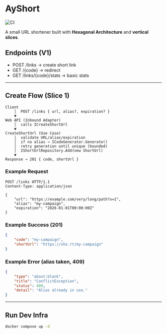 # AyShort

![CI](https://github.com/LaouadAyoub/AyShort/actions/workflows/ci.yml/badge.svg)

A small URL shortener built with **Hexagonal Architecture** and **vertical slices**.

## Endpoints (V1)
- POST /links → create short link
- GET /{code} → redirect
- GET /links/{code}/stats → basic stats

---

## Create Flow (Slice 1)

```text
Client
	│  POST /links { url, alias?, expiration? }
	▼
Web API (Inbound Adapter)
	│  calls ICreateShortUrl
	▼
CreateShortUrl (Use Case)
	│  validate URL/alias/expiration
	│  if no alias → ICodeGenerator.Generate()
	│  retry generation until unique (bounded)
	│  IShortUrlRepository.Add(new ShortUrl)
	▼
Response → 201 { code, shortUrl }
```

### Example Request
```http
POST /links HTTP/1.1
Content-Type: application/json

{
	"url": "https://example.com/very/long/path?x=1",
	"alias": "my-campaign",
	"expiration": "2026-01-01T00:00:00Z"
}
```

### Example Success (201)
```json
{
	"code": "my-campaign",
	"shortUrl": "https://sho.rt/my-campaign"
}
```

### Example Error (alias taken, 409)
```json
{
	"type": "about:blank",
	"title": "ConflictException",
	"status": 409,
	"detail": "Alias already in use."
}
```

---

## Run Dev Infra
```bash
docker compose up -d
```
